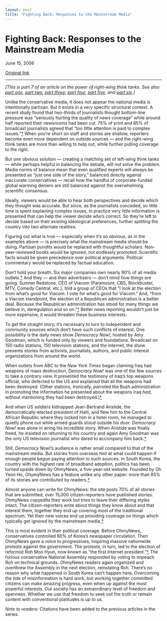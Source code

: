 ```yaml
---
layout: post
title: "Fighting Back: Responses to the Mainstream Media"
---
```

Fighting Back: Responses to the Mainstream Media
================================================

June 15, 2006

[Original link](http://www.aaronsw.com/weblog/shifting7)

* * * * *

*[This is part 7 of an article on the power of right-wing think tanks.
See also [part one](http://aaronsw.com/weblog/shifting1), [part
two](http://aaronsw.com/weblog/shifting2), [part
three](http://aaronsw.com/weblog/shifting3), [part
four](http://aaronsw.com/weblog/shifting4), [part
five](http://aaronsw.com/weblog/shifting5), and [part
six](http://aaronsw.com/weblog/shifting6).]*

Unlike the conservative media, it does not appear the national media is
intentionally partisan. But it exists in a very specific structural
context. A recent study found that two-thirds of journalists thought
bottom-line pressure was “seriously hurting the quality of news
coverage” while around half reported their newsrooms had been cut. 75%
of print and 85% of broadcast journalists agreed that “too little
attention is paid to complex
issues.”[†](http://people-press.org/reports/pdf/214topline.pdf) When
you’re short on staff and stories are shallow, reporters become even
more dependent on outside sources — and the right-wing think tanks are
more than willing to help out, while further pulling coverage to the
right.

But one obvious solution — creating a matching set of left-wing think
tanks — while perhaps helpful in balancing the debate, will not solve
the problem. Media norms of balance mean that even qualified experts
will always be presented as “just one side of the story,” balanced
directly against inaccurate conservatives — recall how the handful of
corporate-funded global warming deniers are still balanced against the
overwhelming scientific consensus.

Ideally, viewers would be able to hear both perspectives and decide
which they thought was accurate. But since, as the journalists conceded,
so little time is spent explaining complex issues, in practice very
little information is presented that can help the viewer decide who’s
correct. So they’re left to decide based on their existing ideological
preferences, further splitting the country into two alternate realities.

Figuring out what is true — especially when it’s so obvious, as in the
examples above — is precisely what the mainstream media should be doing.
Partisan pundits would be replaced with thoughtful scholars.
Non-peer-reviewed books would be ignored, not endlessly promoted.
Scientific facts would be given precedence over political arguments.
Political commentary would be replaced by factual education.

Don’t hold your breath. Six major companies own nearly 90% of all media
outlets.[†](http://www.thevoicenews.com/news/2003/0411/Front_Page/C06_LaVoie-media.html)
And they — and their advertisers — don’t mind how things are going.
Sumner Redstone, CEO of Viacom (Paramount, CBS, Blockbuster, MTV, Comedy
Central, etc.), told a group of CEOs that “I look at the election from
what’s good for Viacom. I vote for what’s good for Viacom.” And, “from a
Viacom standpoint, the election of a Republican administration is a
better deal. Because the Republican administration has stood for many
things we believe in, deregulation and so
on.”[†](http://www.opinionjournal.com/extra/?id=110005669) Better news
reporting wouldn’t just be more expensive, it would threaten these
business interests.

To get the straight story, it’s necessary to turn to independent and
community sources which don’t have such conflicts of interest. One
possibility is the daily news show *Democracy Now!*, hosted by Amy
Goodman, which is funded only by viewers and foundations. Broadcast on
150 radio stations, 150 television stations, and the Internet, the show
presents stories from activists, journalists, authors, and public
interest organizations from around the world.

When outlets from ABC to the *New York Times* began claiming Iraq had
weapons of mass destruction, *Democracy Now!* was one of the few sources
to take a contrary view. It presented the testimony of Iraq’s top
weapons official, who defected to the US and explained that all the
weapons had been destroyed. (Other stations, ironically, parroted the
Bush administration in promoting the information he presented about the
weapons Iraq *had*, without mentioning they had been
destroyed.)[†](http://www.democracynow.org/article.pl?sid=03/04/07/0320205)

And when US soldiers kidnapped Jean-Bertrand Aristide, the
democratically-elected president of Haiti, and flew him to the Central
African Republic where they locked him in a hotel room, he managed to
quietly phone out while armed guards stood outside his door. *Democracy
Now!* was alone in airing his incredible story. When Aristide was
finally freed, he insisted on returning to his country and again Amy
Goodman was the only US television journalist who dared to accompany him
back.[†](http://www.democracynow.org/article.pl?sid=04/03/01/1521216&mode=thread&tid=25)

Still, *Democracy Now!*’s audience is rather small compared to that of
the mainstream media. But stories from overseas hint at what could
happen if enough people begun paying attention to such sources. In South
Korea, the country with the highest rate of broadband adoption, politics
has been turned upside down by OhmyNews, a five-year-old website.
Founded by Oh Yeon Ho, OhymyNews has a feature unlike any other paper:
more than 85% of its stories are contributed by
readers.[†](http://www.siliconvalley.com/mld/siliconvalley/business/columnists/5889390.htm)

Almost anyone can write for OhmyNews: the site posts 70% of all stories
that are submitted, over 15,000 citizen-reporters have published
stories. OhmyNews copyedits their work but tries to leave their
differing styles intact. The citizen-reporters write about things they
know about and that interest them, together they end up covering most of
the traditional spectrum. Yet their new voices end up providing coverage
on things which typically get ignored by the mainstream
media.[†](http://english.ohmynews.com/articleview/article_view.asp?article_class=8&no=201599&rel_no=1)

This is most evident in their political coverage. Before OhmyNews,
conservatives controlled 80% of Korea’s newspaper circulation. Then
OhmyNews gave a voice to progressives, inspiring massive nationwide
protests against the government. The protests, in turn, led to the
election of reformist Roh Moo Hyun, now known as “the first Internet
president.”[†](http://english.ohmynews.com/articleview/article_view.asp?article_class=8&no=201599&rel_no=1)
The furious conservative National Assembly responded by voting to
impeach Roh on technical grounds. OhmyNews readers again organized and
overthrew the Assembly in the next election, reinstating Roh. There’s no
reason why what happened in South Korea can’t happen here. Overcoming
the tide of misinformation is hard work, but working together committed
citizens can make amazing progress, even when up against the most
powerful interests. Out society has an extraordinary level of freedom
and openness. Whether we use that freedom to seek out the truth or
remain content with conventional platitudes is up to us.

*Note to readers:* Citations have been added to the previous articles in
the series.
